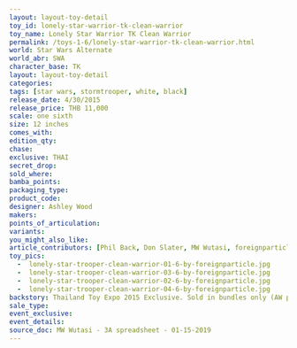 ```yaml
---
layout: layout-toy-detail 
toy_id: lonely-star-warrior-tk-clean-warrior
toy_name: Lonely Star Warrior TK Clean Warrior
permalink: /toys-1-6/lonely-star-warrior-tk-clean-warrior.html
world: Star Wars Alternate
world_abr: SWA
character_base: TK
layout: layout-toy-detail
categories: 
tags: [star wars, stormtrooper, white, black]
release_date: 4/30/2015
release_price: THB 11,000
scale: one sixth
size: 12 inches
comes_with: 
edition_qty: 
chase: 
exclusive: THAI
secret_drop: 
sold_where: 
bamba_points: 
packaging_type: 
product_code:
designer: Ashley Wood
makers: 
points_of_articulation: 
variants: 
you_might_also_like: 
article_contributors: [Phil Back, Don Slater, MW Wutasi, foreignparticle]
toy_pics: 
  -  lonely-star-trooper-clean-warrior-01-6-by-foreignparticle.jpg
  -  lonely-star-trooper-clean-warrior-03-6-by-foreignparticle.jpg
  -  lonely-star-trooper-clean-warrior-02-6-by-foreignparticle.jpg
  -  lonely-star-trooper-clean-warrior-04-6-by-foreignparticle.jpg
backstory: Thailand Toy Expo 2015 Exclusive. Sold in bundles only (AW poster + Lonely Star Warrior TK Clean & Dirty White versions)
sale_type: 
event_exclusive: 
event_details: 
source_doc: MW Wutasi - 3A spreadsheet - 01-15-2019
---
```

